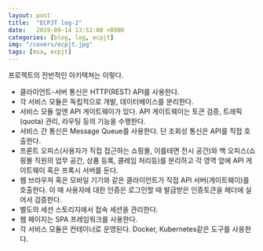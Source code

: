 ```yaml
---
layout: post
title:  "ECPJT log-2"
date:   2019-09-14 13:52:00 +0900
categories: [blog, log, ecpjt]
img: "/covers/ecpjt.jpg"
tags: [msa, ecpjt]
---
```


프로젝트의 전반적인 아키텍쳐는 이렇다.  

* 클라이언트-서버 통신은 HTTP(REST) API를 사용한다.
* 각 서비스 모듈은 독립적으로 개발, 데이터베이스를 분리한다.
* 서비스 모듈 앞엔 API 게이트웨이가 있다. API 게이트웨이는 토큰 검증, 트래픽(quota) 관리, 라우팅 등의 기능을 수행한다.
* 서비스 간 통신은 Message Queue를 사용한다. 단 조회성 통신은 API를 직접 호출한다.
* 프론트 오피스(사용자가 직접 접근하는 쇼핑몰, 이를테면 전시 공간)와 백 오피스(쇼핑몰 직원의 업무 공간, 상품 등록, 클레임 처리등)를 분리하고 각 영역 앞에 API 게이트웨이 혹은 프록시 서버를 둔다.
* 웹 브라우져 혹은 모바일 기기와 같은 클라이언트가 직접 API 서버(게이트웨이)를 호출한다. 이 때 사용자에 대한 인증은 로그인할 때 발급받은 인증토큰을 헤더에 실어서 검증한다.
* 별도의 세션 스토리지에서 접속 세션을 관리한다.
* 웹 페이지는 SPA 프레임워크를 사용한다.
* 각 서비스 모듈은 컨테이너로 운영된다. Docker, Kubernetes같은 도구를 사옹한다.
